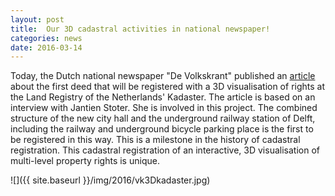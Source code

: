 ```yaml
---
layout: post
title:  Our 3D cadastral activities in national newspaper!
categories: news
date: 2016-03-14
---
```

Today, the Dutch national newspaper "De Volkskrant" published an [article](http://www.volkskrant.nl/wetenschap/het-kadaster-wordt-driedimensionaal~a4262482/) about the first deed that will be registered with a 3D visualisation of rights at the Land Registry of the Netherlands' Kadaster. The article is based on an interview with Jantien Stoter. She is involved in this project.
The combined structure of the new city hall and the underground railway station of Delft, including the railway and underground bicycle parking place is the first to be registered in this way. This is a milestone in the history of cadastral registration. This cadastral registration of an interactive, 3D visualisation of multi-level property rights is unique.


![]({{ site.baseurl }}/img/2016/vk3Dkadaster.jpg)
